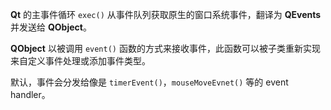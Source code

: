**Qt** 的主事件循环 `exec()` 从事件队列获取原生的窗口系统事件，翻译为 **QEvents** 并发送给 **QObject**。

**QObject** 以被调用 `event()` 函数的方式来接收事件，此函数可以被子类重新实现来自定义事件处理或添加事件类型。

默认，事件会分发给像是 `timerEvent()`，`mouseMoveEvnet()` 等的 event handler。